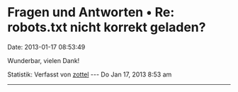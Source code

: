 Fragen und Antworten • Re: robots.txt nicht korrekt geladen?
============================================================

Date: 2013-01-17 08:53:49

Wunderbar, vielen Dank!

Statistik: Verfasst von
[zottel](http://forum.yacy-websuche.de/memberlist.php?mode=viewprofile&u=8868)
--- Do Jan 17, 2013 8:53 am

------------------------------------------------------------------------
